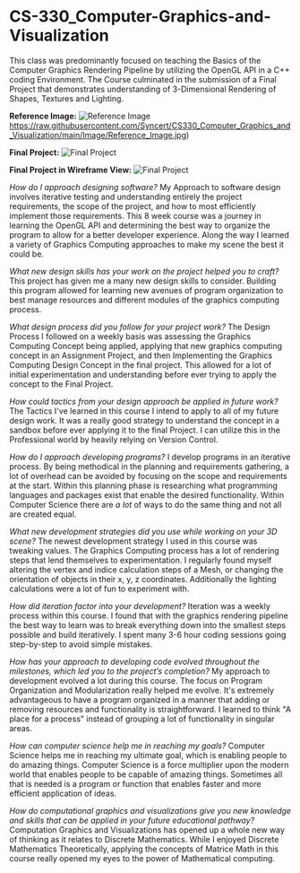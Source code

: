 # CS-330_Computer-Graphics-and-Visualization

This class was predominantly focused on teaching the Basics of the Computer Graphics Rendering Pipeline by utilizing the OpenGL API in a C++ coding Environment. The Course culminated in the submission of a Final Project that demonstrates understanding of 3-Dimensional Rendering of Shapes, Textures and Lighting.

**Reference Image:**
![Reference Image](https://raw.githubusercontent.com/Syncert/CS330_Computer_Graphics_and_Visualization/main/Image/Reference_Image.jpg)https://raw.githubusercontent.com/Syncert/CS330_Computer_Graphics_and_Visualization/main/Image/Reference_Image.jpg)

**Final Project:**
![Final Project](https://github.com/Syncert/CS330_Computer_Graphics_and_Visualization/blob/main/Image/Final_Project.png?raw=true)

**Final Project in Wireframe View:**
![Final Project](https://github.com/Syncert/CS330_Computer_Graphics_and_Visualization/blob/main/Image/Final_Project_With_Mesh.png?raw=true)

*How do I approach designing software?*
My Approach to software design involves iterative testing and understanding entirely the project requirements, the scope of the project, and how to most efficiently implement those requirements. This 8 week course was a journey in learning the OpenGL API and determining the best way to organize the program to allow for a better developer experience. Along the way I learned a variety of Graphics Computing approaches to make my scene the best it could be. 

*What new design skills has your work on the project helped you to craft?*
This project has given me a many new design skills to consider. Building this program allowed for learning new avenues of program organization to best manage resources and different modules of the graphics computing process.

*What design process did you follow for your project work?*
The Design Process I followed on a weekly basis was assessing the Graphics Computing Concept being applied, applying that new graphics computing concept in an Assignment Project, and then Implementing the Graphics Computing Design Concept in the final project. This allowed for a lot of initial experimentation and understanding before ever trying to apply the concept to the Final Project.

*How could tactics from your design approach be applied in future work?*
The Tactics I've learned in this course I intend to apply to all of my future design work. It was a really good strategy to understand the concept in a sandbox before ever applying it to the final Project. I can utilize this in the Professional world by heavily relying on Version Control.

*How do I approach developing programs?*
I develop programs in an iterative process. By being methodical in the planning and requirements gathering, a lot of overhead can be avoided by focusing on the scope and requirements at the start. Within this planning phase is researching what programming languages and packages exist that enable the desired functionality. Within Computer Science there are *a lot* of ways to do the same thing and not all are created equal.

*What new development strategies did you use while working on your 3D scene?*
The newest development strategy I used in this course was tweaking values. The Graphics Computing process has a lot of rendering steps that lend themselves to experimentation. I regularly found myself altering the vertex and indice calculation steps of a Mesh, or changing the orientation of objects in their x, y, z coordinates. Additionally the lighting calculations were a lot of fun to experiment with. 

*How did iteration factor into your development?*
Iteration was a weekly process within this course. I found that with the graphics rendering pipeline the best way to learn was to break everything down into the smallest steps possible and build iteratively. I spent many 3-6 hour coding sessions going step-by-step to avoid simple mistakes.

*How has your approach to developing code evolved throughout the milestones, which led you to the project’s completion?*
My approach to development evolved a lot during this course. The focus on Program Organization and Modularization really helped me evolve. It's extremely advantageous to have a program organized in a manner that adding or removing resources and functionality is straightforward. I learned to think "A place for a process" instead of grouping a lot of functionality in singular areas.

*How can computer science help me in reaching my goals?*
Computer Science helps me in reaching my ultimate goal, which is enabling people to do amazing things. Computer Science is a force multiplier upon the modern world that enables people to be capable of amazing things. Sometimes all that is needed is a program or function that enables faster and more efficient application of ideas. 

*How do computational graphics and visualizations give you new knowledge and skills that can be applied in your future educational pathway?*
Computation Graphics and Visualizations has opened up a whole new way of thinking as it relates to Discrete Mathematics. While I enjoyed Discrete Mathematics Theoretically, applying the concepts of Matrice Math in this course really opened my eyes to the power of Mathematical computing. 
